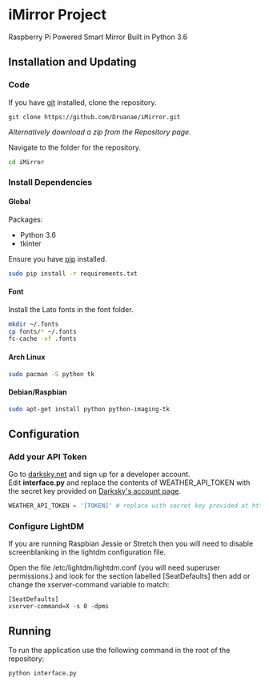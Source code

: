 # iMirror Project
Raspberry Pi Powered Smart Mirror Built in Python 3.6

## Installation and Updating
### Code
If you have [git](https://git-scn.com/book/en/v2/Getting-Started-Installing-Git) installed, clone the repository.
```
git clone https://github.com/Druanae/iMirror.git
```  
_Alternatively download a zip from the Repository page._

Navigate to the folder for the repository.
```bash
cd iMirror
```

### Install Dependencies
#### Global
Packages:
* Python 3.6
* tkinter

Ensure you have [pip](https://pip.pypa.io/en/stable/installing/) installed.
```bash
sudo pip install -r requirements.txt
```

#### Font
Install the Lato fonts in the font folder.
```bash
mkdir ~/.fonts
cp fonts/* ~/.fonts
fc-cache -vf .fonts
```

#### Arch Linux
```bash
sudo pacman -S python tk
```

#### Debian/Raspbian
```bash
sudo apt-get install python python-imaging-tk
```

## Configuration
### Add your API Token
Go to [darksky.net](https://darksky.net/dev/) and sign up for a developer account.  
Edit **interface.py** and replace the contents of WEATHER_API_TOKEN with the secret key provided on [Darksky's account page](https://darksky.net/dev/account/).
```python
WEATHER_API_TOKEN = '[TOKEN]' # replace with secret key provided at https://darksky.net/dev/account/
```

### Configure LightDM
If you are running Raspbian Jessie or Stretch then you will need to disable screenblanking in the lightdm configuration file.

Open the file /etc/lightdm/lightdm.conf (you will need superuser permissions.) and look for the section labelled [SeatDefaults] then add or change the xserver-command variable to match:
```config
[SeatDefaults]
xserver-command=X -s 0 -dpms
```

## Running
To run the application use the following command in the root of the repository:
```bash
python interface.py
```
